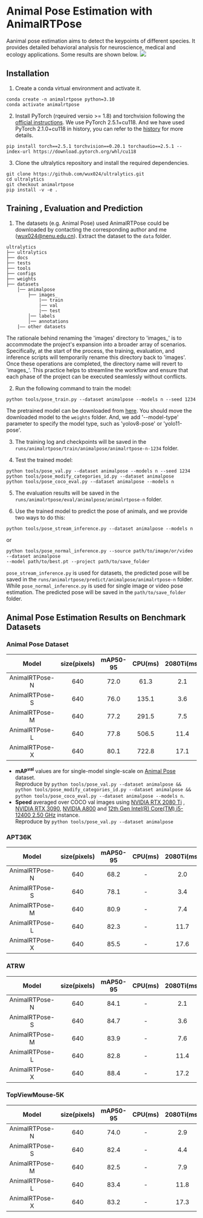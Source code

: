 # Animal Pose Estimation with AnimalRTPose

Aanimal pose estimation aims to detect the keypoints of different species. It provides detailed behavioral analysis for neuroscience, medical and ecology applications. Some results are shown below.
![](https://s3.bmp.ovh/imgs/2024/08/19/0e1d3cc45f840729.jpg)
## Installation

1. Create a conda virtual environment and activate it.

```
conda create -n animalrtpose python=3.10
conda activate animalrtpose
```

2. Install PyTorch (rqeuired versio >= 1.8) and torchvision following the [official instructions](https://pytorch.org/). We use PyTorch 2.5.1+cu118. And we have used PyTorch 2.1.0+cu118 in history, you can refer to the [history](https://github.com/wux024/ultralytics/tree/cspnext/configs) for more details.

```
pip install torch==2.5.1 torchvision==0.20.1 torchaudio==2.5.1 --index-url https://download.pytorch.org/whl/cu118
```

3. Clone the ultralytics repository and install the required dependencies.

```
git clone https://github.com/wux024/ultralytics.git
cd ultralytics
git checkout animalrtpose
pip install -v -e .
```

## Training , Evaluation and Prediction

1. The datasets (e.g. Animal Pose) used AnimalRTPose could be downloaded by contacting the corresponding author and me (<EMAIL>wux024@nenu.edu.cn). Extract the dataset to the `data` folder.
```text
ultralytics
├── ultralytics
├── docs
├── tests
├── tools
├── configs
├── weights
├── datasets
    │── animalpose
        ├── images_
            |── train
            |── val
            |── test
        │── labels
        │── annotations
    |—— other datasets
```
The rationale behind renaming the 'images' directory to 'images_' is to accommodate the project's expansion into a broader array of scenarios. Specifically, at the start of the process, the training, evaluation, and inference scripts will temporarily rename this directory back to 'images'. Once these operations are completed, the directory name will revert to 'images_'. This practice helps to streamline the workflow and ensure that each phase of the project can be executed seamlessly without conflicts.

2. Run the following command to train the model:
```
python tools/pose_train.py --dataset animalpose --models n --seed 1234
```
The pretrained model can be downloaded from [here](https://drive.google.com/drive/folders/15L-q6CETD3dC8aOknamEunZaDEVlA1na?usp=drive_link). You should move the downloaded model to the `weights` folder. And, we add '--model-type' parameter to specify the model type, such as 'yolov8-pose' or 'yolo11-pose'.

3. The training log and checkpoints will be saved in the `runs/animalrtpose/train/animalpose/animalrtpose-n-1234` folder. 

4. Test the trained model:
``` 
python tools/pose_val.py --dataset animalpose --models n --seed 1234
python tools/pose_modify_categories_id.py --dataset animalpose
python tools/pose_coco_eval.py --dataset animalpose --models n
```

5. The evaluation results will be saved in the `runs/animalrtpose/eval/animalpose/animalrtpose-n` folder.

6. Use the trained model to predict the pose of animals, and we provide two ways to do this:
```
python tools/pose_stream_inference.py --dataset animalpose --models n 
```
or 
```
python tools/pose_normal_inference.py --source path/to/image/or/video --dataset animalpose 
--model path/to/best.pt --project path/to/save_folder
```
`pose_stream_inference.py` is used for datasets, the predicted pose will be saved in the `runs/animalrtpose/predict/animalpose/animalrtpose-n` folder. While `pose_normal_inference.py` is used for single image or video pose estimation. The predicted pose will be saved in the `path/to/save_folder` folder.


## Animal Pose Estimation Results on Benchmark Datasets

### Animal Pose Dataset

| Model | size(pixels) | mAP50-95 | CPU(ms) | 2080Ti(ms) | 3090Ti(ms) | A800(ms) | Params(M) | GFLOPs |
| :-----: | :------------: | :--------: | :--------:| :-----------: | :--------: | :--------: | :---------: | :------: |
| AnimalRTPose-N| 640 | 72.0| 61.3| 2.1| 1.3 | 0.9 | 2.9 | 8.5 |
| AnimalRTPose-S| 640 | 76.0| 135.1| 3.6| 2.5 | 1.3 | 9.8 | 26.6 |
| AnimalRTPose-M| 640 | 77.2| 291.5| 7.5 | 4.9 | 2.4| 24.2|65.6|
| AnimalRTPose-L| 640 | 77.8| 506.5| 11.4 | 7.5  | 3.7 | 47.9|131.2|
| AnimalRTPose-X| 640 | 80.1| 722.8| 17.1 |  11.9 | 5.6| 74.8|204.6|

- **mAP<sup>val</sup>** values are for single-model single-scale on [Animal Pose](https://sites.google.com/view/animal-pose/) dataset. <br>Reproduce by `python tools/pose_val.py --dataset animalpose && python tools/pose_modify_categories_id.py --dataset animalpose && python tools/pose_coco_eval.py --dataset animalpose --models n`.
- **Speed** averaged over COCO val images using [NVIDIA RTX 2080 Ti](https://www.nvidia.com/en-us/geforce/graphics-cards/rtx-2080-ti/) , [NVIDIA RTX 3090](https://www.nvidia.com/en-us/geforce/graphics-cards/30-series/rtx-3090/), [NVIDIA A800](https://www.nvidia.cn/content/dam/en-zz/Solutions/Data-Center/a100/pdf/PB-10577-001_v02.pdf) and [12th Gen Intel(R) Core(TM) i5-12400   2.50 GHz](https://www.intel.cn/content/www/cn/zh/products/sku/134586/intel-core-i512400-processor-18m-cache-up-to-4-40-ghz/specifications.html) instance. <br>Reproduce by `python tools/pose_val.py --dataset animalpose`

### APT36K 

| Model | size(pixels) | mAP50-95 | CPU(ms) | 2080Ti(ms) | 3090Ti(ms) | A800(ms) | Params(M) | GFLOPs |
| :-----: | :------------: | :--------: | :--------:| :-----------: | :--------: | :--------: | :---------: | :------: |
| AnimalRTPose-N| 640 | 68.2| -| 2.0| 1.2 | - | 2.8 | 8.2 |
| AnimalRTPose-S| 640 | 78.1| -| 3.4| 2.3 | - | 9.7 | 26.3 |
| AnimalRTPose-M| 640 | 80.9| -| 7.4 | 4.7 | -| 25.1|66.0|
| AnimalRTPose-L| 640 | 82.3| -| 11.7 | 7.4  | - | 51.8|134.3|
| AnimalRTPose-X| 640 | 85.5| -| 17.6 |  11.9 | -| 80.8|209.5|

### ATRW

| Model | size(pixels) | mAP50-95 | CPU(ms) | 2080Ti(ms) | 3090Ti(ms) | A800(ms) | Params(M) | GFLOPs |
| :-----: | :------------: | :--------: | :--------:| :-----------: | :--------: | :--------: | :---------: | :------: |
| AnimalRTPose-N| 640 | 84.1| -| 2.1| - | - | 2.8 | 8.0 |
| AnimalRTPose-S| 640 | 84.7| -| 3.6| - | - | 9.6 | 25.9 |
| AnimalRTPose-M| 640 | 83.9| -| 7.6 | - | -| 24.0|64.9|
| AnimalRTPose-L| 640 | 82.8| -| 11.4 | -  | - | 47.9|131.2|
| AnimalRTPose-X| 640 | 88.4| -| 17.2 |  - | -| 74.8|204.5|

### TopViewMouse-5K

| Model | size(pixels) | mAP50-95 | CPU(ms) | 2080Ti(ms) | 3090Ti(ms) | A800(ms) | Params(M) | GFLOPs |
| :-----: | :------------: | :--------: | :--------:| :-----------: | :--------: | :--------: | :---------: | :------: |
| AnimalRTPose-N| 640 | 74.0| -| 2.9| - | - | 3.1 | 9.3 |
| AnimalRTPose-S| 640 | 82.4| -| 4.4| - | - | 10.1 | 27.6 |
| AnimalRTPose-M| 640 | 82.5| -| 7.9 | - | -| 24.5|66.9|
| AnimalRTPose-L| 640 | 83.4| -| 11.8 | -  | - | 48.3|132.5|
| AnimalRTPose-X| 640 | 83.2| -| 17.3 |  - | -| 74.8|204.7|